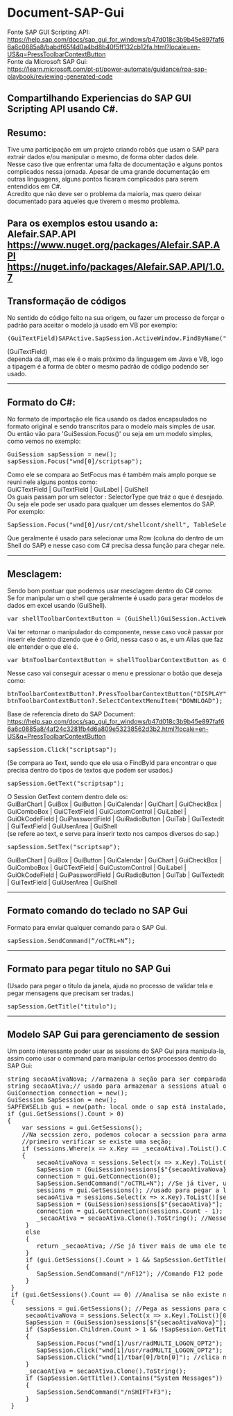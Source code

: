 # Document-SAP-Gui
Fonte SAP GUI Scripting API: <br/> https://help.sap.com/docs/sap_gui_for_windows/b47d018c3b9b45e897faf66a6c0885a8/babdf65f4d0a4bd8b40f5ff132cb12fa.html?locale=en-US&q=PressToolbarContextButton <br/>
Fonte da Microsoft SAP Gui: <br/> https://learn.microsoft.com/pt-pt/power-automate/guidance/rpa-sap-playbook/reviewing-generated-code

## Compartilhando Experiencias do SAP GUI Scripting API usando C#.

## Resumo:
Tive uma participação em um projeto criando robôs que usam o SAP para extrair dados e/ou manipular o mesmo, de forma obter dados dele.<br/>
  Nesse caso tive que enfrentar uma falta de documentação e alguns pontos complicados nessa jornada. Apesar de uma grande documentação em outras linguagens, alguns pontos ficaram complicados para serem entendidos em C#. <br/>
  Acredito que não deve ser o problema da maioria, mas quero deixar documentado para aqueles que tiverem o mesmo problema. <br/>

Para os exemplos estou usando a: Alefair.SAP.API <br/>
https://www.nuget.org/packages/Alefair.SAP.API <br/>
https://nuget.info/packages/Alefair.SAP.API/1.0.7 <br/>
------------------------
## Transformação de códigos
No sentido do código feito na sua origem, ou fazer um processo de forçar o padrão para aceitar o modelo já usado em VB por exemplo: <br/>
<pre>(GuiTextField)SAPActive.SapSession.ActiveWindow.FindByName("RSYST-MANDT", "GuiTextField");</pre>

 (GuiTextField) <br/> dependa da dll, mas ele é o mais próximo da linguagem em Java e VB, logo a tipagem é a forma de obter o mesmo padrão de código podendo ser usado.

--------------------------
## Formato do C#:
No formato de importação ele fica usando os dados encapsulados no formato original e sendo transcritos para o modelo mais simples de usar. <br/>
Ou então vão para 'GuiSession.Focus()' ou seja em um modelo simples, como vemos no exemplo:
<pre>
GuiSession sapSession = new();
sapSession.Focus("wnd[0]/scriptsap");
</pre>
 
Como ele se compara ao SetFocus mas é também mais amplo porque se reuni nele alguns pontos como: <br/>
GuiCTextField | GuiTextField | GuiLabel | GuiShell <br/>
Os guais passam por um selector : SelectorType que tráz o que é desejado.<br/>
Ou seja ele pode ser usado para qualquer um desses elementos do SAP.<br/>
Por exemplo: 
<pre>
SapSession.Focus("wnd[0]/usr/cnt/shellcont/shell", TableSelectMethod.SelectRows, "0");
</pre>

Que geralmente é usado para selecionar uma Row (coluna do dentro de um Shell do SAP) e nesse caso com C# precisa dessa função para chegar nele.

---------------

## Mesclagem:
Sendo bom pontuar que podemos usar mesclagem dentro do C# como: <br/>
Se for manipular um o shell que geralmente é usado para gerar modelos de dados em excel usando (GuiShell). <br/>

<pre>
var shellToolbarContextButton = (GuiShell)GuiSession.ActiveWindow.FindById("wnd[0]/usr/shellcont/shell");
</pre>   
 
Vai ter retornar o manipulador do componente, nesse caso você passar por inserir ele dentro dizendo que é o Grid, nessa caso o as, e um Alias que faz ele entender o que ele é.

<pre>
var btnToolbarContextButton = shellToolbarContextButton as GuiGridView;
</pre>
 
Nesse caso vai conseguir acessar o menu e pressionar o botão que deseja como:
 
<pre>
btnToolbarContextButton?.PressToolbarContextButton("DISPLAY");
btnToolbarContextButton?.SelectContextMenuItem("DOWNLOAD");
</pre>
 
 Base de referencia direto do SAP Document: <br/> https://help.sap.com/docs/sap_gui_for_windows/b47d018c3b9b45e897faf66a6c0885a8/4af24c3281fb4d6a809e53238562d3b2.html?locale=en-US&q=PressToolbarContextButton

<pre>
sapSession.Click("scriptsap");
</pre>

(Se compara ao Text, sendo que ele usa o FindById para encontrar o que precisa dentro do tipos de textos que podem ser usados.)

<pre>
sapSession.GetText("scriptsap");
</pre>

O Session GetText contem dentro dele os: <br/>
GuiBarChart | GuiBox | GuiButton | GuiCalendar | GuiChart | GuiCheckBox | GuiComboBox | GuiCTextField | GuiCustomControl | GuiLabel | GuiOkCodeField | GuiPasswordField | GuiRadioButton | GuiTab | GuiTextedit | GuiTextField | GuiUserArea | GuiShell <br/>
(se refere ao text, e serve para inserir texto nos campos diversos do sap.) <br/>

<pre>
sapSession.SetTex("scriptsap");
</pre>

GuiBarChart | GuiBox | GuiButton | GuiCalendar | GuiChart | GuiCheckBox | GuiComboBox | GuiCTextField | GuiCustomControl | GuiLabel | GuiOkCodeField | GuiPasswordField | GuiRadioButton | GuiTab | GuiTextedit | GuiTextField | GuiUserArea | GuiShell 

------------------
## Formato comando do teclado no SAP Gui
Formato para enviar qualquer comando para o SAP Gui.

<pre>
sapSession.SendCommand(“/oCTRL+N”);
</pre>

----------------------------
## Formato para pegar titulo no SAP Gui
(Usado para pegar o titulo da janela, ajuda no processo de validar tela e pegar mensagens que precisam ser tradas.)

<pre>
sapSession.GetTitle("titulo");
</pre>

-------------------------
## Modelo SAP Gui para gerenciamento de session
Um ponto interessante poder usar as sessions do SAP Gui para manipula-la, assim como usar o command para manipular certos processos dentro do SAP Gui:

<pre>
string secaoAtivaNova; //armazena a seção para ser comparada.
string secaoAtiva;// usado para armazenar a sessions atual ou ativa.
GuiConnection connection = new();
GuiSession SapSession = new();
SAPFEWSELib gui = new(path: local onde o sap está instalado, tempo para processar a aplicação, false);
if (gui.GetSessions().Count > 0)
{
    var sessions = gui.GetSessions();
    //Na secssion zero, podemos colocar a secssion para armazenar a primeira e depois adicionar novas a partir dela.
    //primeiro verificar se existe uma seção;
    if (sessions.Where(x => x.Key == _secaoAtiva).ToList().Count == 0)//Verifica se tem sessions ativa dentro da seção, e se não tiver entra, caso contrário pega o que está na sessions.
    {
        secaoAtivaNova = sessions.Select(x => x.Key).ToList()[0]; //Se usar a zero ela mantera a sua base para as outras.
        SapSession = (GuiSession)sessions[$"{secaoAtivaNova}"];
        connection = gui.GetConnection(0);
        SapSession.SendCommand("/oCTRL+N"); //Se já tiver, usa o camanda para abrir uma nova seção.
        sessions = gui.GetSessions(); //usado para pegar a lista de seções.
        secaoAtiva = sessions.Select(x => x.Key).ToList()[sessions.Count - 1]; //para conseguir pegar a próxima sessions. 
        SapSession = (GuiSession)sessions[$"{secaoAtiva}"]; //pega a session ativa.
        connection = gui.GetConnection(sessions.Count - 1); //Usada para pegar a sessions secundaria, após pegar a primeira e abrir uma nova.
        _secaoAtiva = secaoAtiva.Clone().ToString(); //Nesse caso, temos um clone para manter os dados aqui, e usar na próxima vez que passar nessa parte.
     }
     else
     {
        return _secaoAtiva; //Se já tiver mais de uma ele teria que ter o sessions ativa. 
     }
     if (gui.GetSessions().Count > 1 && SapSession.GetTitle().Contains("System Messages")) //analisando se existe mais de uma sessions e pegando a  mensagem do sistema para ver aviso.
     {
        SapSession.SendCommand("/nF12"); //Comando F12 pode ser usado para fechar tela.
     }
 }
 if (gui.GetSessions().Count == 0) //Analisa se não existe nenhuma session e se não tiver entra e abre uma. 
 {
     sessions = gui.GetSessions(); //Pega as sessions para começar a gerar uma.
     secaoAtivaNova = sessions.Select(x => x.Key).ToList()[0]; //Pega a chave baseado na primeira estancia na lista. 
     SapSession = (GuiSession)sessions[$"{secaoAtivaNova}"]; //Pega a session zero pelo nome da 
     if (SapSession.Children.Count > 1 && !SapSession.GetTitle().Contains("System Messages")) //Verifica se tem multipla session 
     {
        SapSession.Focus("wnd[1]/usr/radMULTI_LOGON_OPT2"); //seleciona o focus na opção do meio.
        SapSession.Click("wnd[1]/usr/radMULTI_LOGON_OPT2"); //clica no focus para apertar o botão.
        SapSession.Click("wnd[1]/tbar[0]/btn[0]"); //clica no botão.
     }
     _secaoAtiva = secaoAtiva.Clone().ToString();
     if (SapSession.GetTitle().Contains("System Messages"))
     {
        SapSession.SendCommand("/nSHIFT+F3");
     }
 }
</pre>

